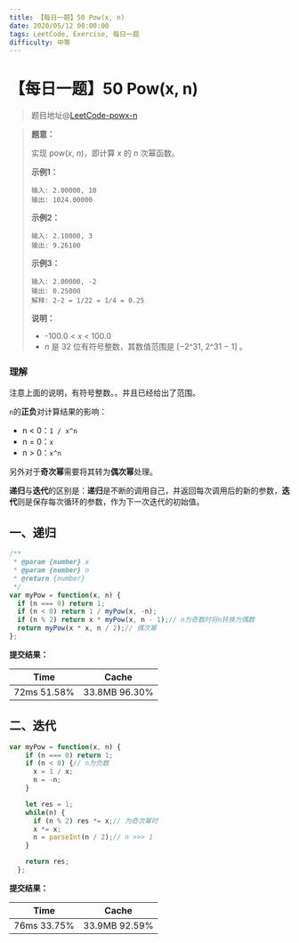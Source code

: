 ```yaml
---
title: 【每日一题】50 Pow(x, n)
date: 2020/05/12 00:00:00
tags: LeetCode, Exercise, 每日一题
difficulty: 中等
---
```


# 【每日一题】50 Pow(x, n)

<ClientOnly>
  <display-bar :displayData="$frontmatter"></display-bar>
</ClientOnly>

> 题目地址@[LeetCode-powx-n](https://leetcode-cn.com/problems/powx-n/)

> **题意：**
>
> 实现 pow(*x*, *n*)，即计算 x 的 n 次幂函数。
>
> **示例1：**
>
> ```
> 输入: 2.00000, 10
> 输出: 1024.00000
> ```
>
> **示例2：**
>
> ```
> 输入: 2.10000, 3
> 输出: 9.26100
> ```
>
> **示例3：**
>
> ```
> 输入: 2.00000, -2
> 输出: 0.25000
> 解释: 2-2 = 1/22 = 1/4 = 0.25
> ```
>
> **说明：**
>
> - -100.0 < *x* < 100.0
> - *n* 是 32 位有符号整数，其数值范围是 [−2^31, 2^31 − 1] 。

### 理解

注意上面的说明，有符号整数。。并且已经给出了范围。

`n`的**正负**对计算结果的影响：

 * n < 0：`1 / x^n`
 * n = 0：`x`
 * n > 0：`x^n`

另外对于**奇次幂**需要将其转为**偶次幂**处理。

**递归**与**迭代**的区别是：**递归**是不断的调用自己，并返回每次调用后的新的参数，**迭代**则是保存每次循环的参数，作为下一次迭代的初始值。

## 一、递归

```js
/**
 * @param {number} x
 * @param {number} n
 * @return {number}
 */
var myPow = function(x, n) {
  if (n === 0) return 1;
  if (n < 0) return 1 / myPow(x, -n);
  if (n % 2) return x * myPow(x, n - 1);// n为奇数时将n转换为偶数
  return myPow(x * x, n / 2);// 偶次幂
};
```

**提交结果：**

| Time        | Cache         |
| ----------- | ------------- |
| 72ms 51.58% | 33.8MB 96.30% |

## 二、迭代

```js
var myPow = function(x, n) {
    if (n === 0) return 1;
    if (n < 0) {// n为负数
      x = 1 / x;
      n = -n;
    }

    let res = 1;
    while(n) {
      if (n % 2) res *= x;// 为奇次幂时
      x *= x;
      n = parseInt(n / 2);// n >>> 1
    }

    return res;
  };
```

**提交结果：**

| Time        | Cache         |
| ----------- | ------------- |
| 76ms 33.75% | 33.9MB 92.59% |
